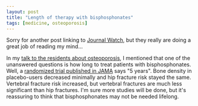 ```yaml
---
layout: post
title: "Length of therapy with bisphosphonates"
tags: [medicine, osteoporosis]
---
```


Sorry for another post linking to [Journal Watch](http://jwatch.org), but they really are doing a great job of reading my mind...

In my [talk to the residents about osteoporosis](http://kurup.org/blog/2006/12/24/osteoporosis-talk), I mentioned that one of the unanswered questions is how long to treat patients with bisphosphonates. Well, a [randomized trial published in JAMA](http://firstwatch.jwatch.org/cgi/content/short/2006/1227/1) says "5 years". Bone density in placebo-users decreased minimally and hip fracture risk stayed the same. Vertebral fracture risk increased, but vertebral fractures are much less significant than hip fractures. I'm sure more studies will be done, but it's reassuring to think that bisphosphonates may not be needed lifelong. 